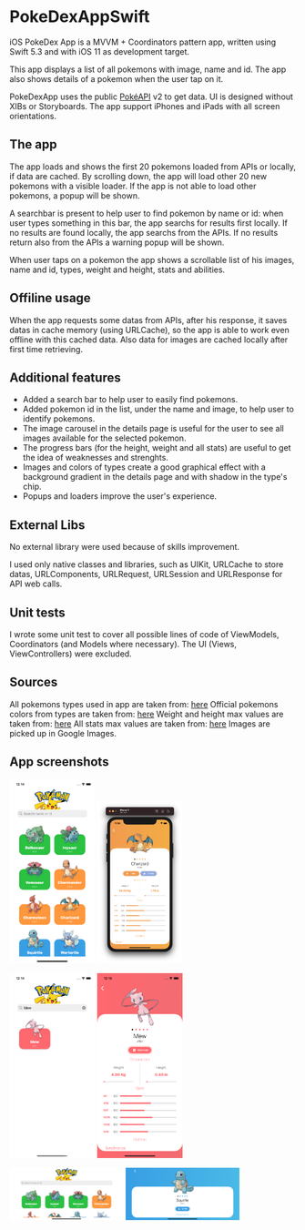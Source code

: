 # PokeDexAppSwift
iOS PokeDex App is a MVVM + Coordinators pattern app, written using Swift 5.3 and with iOS 11 as development target.

This app displays a list of all pokemons with image, name and id.
The app also shows details of a pokemon when the user tap on it.

PokeDexApp uses the public [PokéAPI](https://pokeapi.co/) v2 to get data.
UI is designed without XIBs or Storyboards.
The app support iPhones and iPads with all screen orientations.

## The app
The app loads and shows the first 20 pokemons loaded from APIs or locally, if data are cached. By scrolling down, the app will load other 20 new pokemons with a visible loader.
If the app is not able to load other pokemons, a popup will be shown.

A searchbar is present to help user to find pokemon by name or id: when user types something in this bar, the app searchs for results first locally.
If no results are found locally, the app searchs from the APIs. 
If no results return also from the APIs a warning popup will be shown.

When user taps on a pokemon the app shows a scrollable list of his images, name and id, types, weight and height, stats and abilities.

## Offiline usage
When the app requests some datas from APIs, after his response, it saves datas in cache memory (using URLCache), so the app is able to work even offline with this cached data.
Also data for images are cached locally after first time retrieving.

## Additional features
- Added a search bar to help user to easily find pokemons.
- Added pokemon id in the list, under the name and image, to help user to identify pokemons.
- The image carousel in the details page is useful for the user to see all images available for the selected pokemon.
- The progress bars (for the height, weight and all stats) are useful to get the idea of weaknesses and strenghts.
- Images and colors of types create a good graphical effect with a background gradient in the details page and with shadow in the type's chip.
- Popups and loaders improve the user's experience. 

## External Libs
No external library were used because of skills improvement.

I used only native classes and libraries, such as UIKit, URLCache to store datas, URLComponents, URLRequest, URLSession and URLResponse for API web calls.

## Unit tests
I wrote some unit test to cover all possible lines of code of ViewModels, Coordinators (and Models where necessary).
The UI (Views, ViewControllers) were excluded.

## Sources
All pokemons types used in app are taken from: [here](https://pokeapi.co/api/v2/type)
Official pokemons colors from types are taken from: [here]( https://wiki.pokemoncentral.it/Tipo)
Weight and height max values are taken from: [here](https://pokemondb.net/pokedex/stats/height-weight)
All stats max values are taken from: [here](https://www.serebii.net/pokedex-swsh/stat/sp-attack.shtml)
Images are picked up in Google Images.

## App screenshots

<p>
<img src="./screenshots/list_portrait.png?raw=true" width="150">
<img src="./screenshots/details_portait.png?raw=true" width="150">
</p>
<p>
<img src="./screenshots/list_found.png?raw=true" width="150">
<img src="./screenshots/details_found.png?raw=true" width="150">
</p>
<p>
<img src="./screenshots/list_landscape.png?raw=true" width="200">
<img src="./screenshots/details_landscape.png?raw=true" width="200">
</p>



